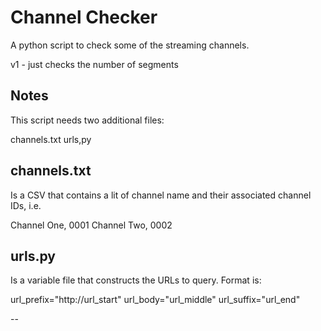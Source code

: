 # Channel Checker
 
A python script to check some of the streaming channels.

v1 - just checks the number of segments

## Notes

This script needs two additional files:

channels.txt
urls,py

## channels.txt

Is a CSV that contains a lit of channel name and their associated channel IDs, i.e.

Channel One, 0001
Channel Two, 0002

## urls.py

Is a variable file that constructs the URLs to query. Format is:

url_prefix="http://url_start"
url_body="url_middle"
url_suffix="url_end"

--